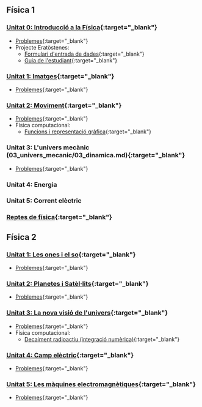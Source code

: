 ## Física 1

### [Unitat 0: Introducció a la Física](00_intro_fisica/intro_fisica.md){:target="_blank"}
* [Problemes](00_intro_fisica/intro_prob.md){:target="_blank"}
* Projecte Eratòstenes: 
	* [Formulari d'entrada de dades](https://goo.gl/HovCaZ){:target="_blank"}
	* [Guia de l'estudiant](http://difusion.df.uba.ar/Erat/InstructivoEratostenes2012.pdf){:target="_blank"}

### [Unitat 1: Imatges](01_imatges/01_imatges.md){:target="_blank"}
* [Problemes](01_imatges/01_imatges_prob.md){:target="_blank"}

### [Unitat 2: Moviment](02_moviment/02_moviment.md){:target="_blank"}
* [Problemes](02_moviment/02_moviment_prob.md){:target="_blank"}
* Física computacional: 
	* [Funcions i representació gràfica](http://niobio.github.io/fisicacomp/mov/mov1.html){:target="_blank"}

### Unitat 3: L'univers mecànic (03_univers_mecanic/03_dinamica.md){:target="_blank"}
* [Problemes](03_univers_mecanic/03_dinamica_prob.md){:target="_blank"}
### Unitat 4: Energia
### Unitat 5: Corrent elèctric

### [Reptes de física](reptes/reptes.md){:target="_blank"}

## Física 2

### [Unitat 1: Les ones i el so](06_ones/ones.md){:target="_blank"}
* [Problemes](06_ones/problemes_ones.md){:target="_blank"}

### [Unitat 2: Planetes i Satèl·lits](07_gravitacio/gravitacio.md){:target="_blank"}
* [Problemes](07_gravitacio/problemes_gravitacio.md){:target="_blank"}

### [Unitat 3: La nova visió de l'univers](08_fisica_moderna/moderna.md){:target="_blank"}
* [Problemes](08_fisica_moderna/problemes_moderna.md){:target="_blank"}
* Física computacional:
	* [Decaiment radioactiu (integració numèrica)](http://niobio.github.io/fisicacomp/modern/decaiment_radioactiu.html){:target="_blank"}

### [Unitat 4: Camp elèctric](09_camp_electric/camp_electric.md){:target="_blank"}
* [Problemes](09_camp_electric/problemes_camp_electric.md){:target="_blank"}

### [Unitat 5: Les màquines electromagnètiques](10_electromagnetisme/electromagnetisme.md){:target="_blank"}
* [Problemes](10_electromagnetisme/problemes_electromagnetisme.md){:target="_blank"}
